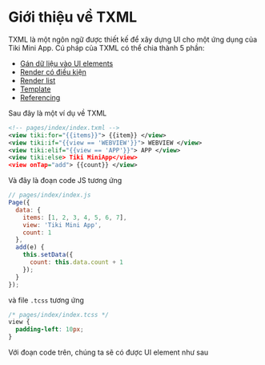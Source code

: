 # Giới thiệu về TXML

TXML là một ngôn ngữ được thiết kế để xây dựng UI cho một ứng dụng của Tiki Mini App.
Cú pháp của TXML có thể chia thành 5 phần:

- [Gán dữ liệu vào UI elements](/docs/framework/txml/data-binding)
- [Render có điều kiện](/docs/framework/txml/conditional-rendering)
- [Render list](/docs/framework/txml/list-rendering)
- [Template](/docs/framework/txml/template)
- [Referencing](/docs/framework/txml/referencing)

Sau đây là một ví dụ về TXML

```xml
<!-- pages/index/index.txml -->
<view tiki:for="{{items}}"> {{item}} </view>
<view tiki:if="{{view == 'WEBVIEW'}}"> WEBVIEW </view>
<view tiki:elif="{{view == 'APP'}}"> APP </view>
<view tiki:else> Tiki MiniApp</view>
<view onTap="add"> {{count}} </view>
```

Và đây là đoạn code JS tương ứng

```js
// pages/index/index.js
Page({
  data: {
    items: [1, 2, 3, 4, 5, 6, 7],
    view: 'Tiki Mini App',
    count: 1
  },
  add(e) {
    this.setData({
      count: this.data.count + 1
    });
  }
});
```

và file `.tcss` tương ứng

```css
/* pages/index/index.tcss */
view {
  padding-left: 10px;
}
```

Với đoạn code trên, chúng ta sẽ có được UI element như sau
